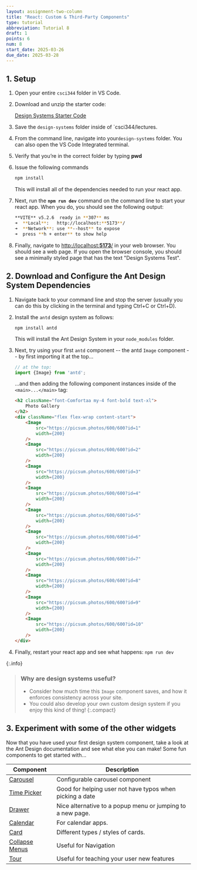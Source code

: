 ```yaml
---
layout: assignment-two-column
title: "React: Custom & Third-Party Components"
type: tutorial
abbreviation: Tutorial 8
draft: 1
points: 6
num: 8
start_date: 2025-03-26
due_date: 2025-03-28
---
```




## 1. Setup
1. Open your entire `csci344` folder in VS Code.
1.  Download and unzip the starter code:

    <a href="/spring2025/course-files/activities/design-systems.zip" class="nu-button"><i class="fas fa-download"></i> Design Systems Starter Code </a>
1. Save the `design-systems` folder inside of `csci344/lectures.
1. From the command line, navigate into your`design-systems` folder. You can also open the VS Code Integrated terminal. 
1. Verify that you’re in the correct folder by typing **pwd**
1. Issue the following commands

    ```bash
    npm install
    ```

    This will install all of the dependencies needed to run your react app.

1. Next, run the **`npm run dev`** command on the command line to start your react app. When you do, you should see the following output:

    ```bash
    **VITE** v5.2.6  ready in **307** ms
    ➜  **Local**:   http://localhost:**5173**/
    ➜  **Network**: use **--host** to expose
    ➜  press **h + enter** to show help
    ```

1. Finally, navigate to [http://localhost:**5173**/](http://localhost:5173/) in your web browser. You should see a web page. If you open the browser console, you should see a minimally styled page that has the text "Design Systems Test".


## 2. Download and Configure the Ant Design System Dependencies
1. Navigate back to your command line and stop the server (usually you can do this by clicking in the terminal and typing Ctrl+C or Ctrl+D).
1. Install the `antd` design system as follows: 

    ```basn
    npm install antd
    ```

    This will install the Ant Design System in your `node_modules` folder.

1. Next, try using your first `antd` component -- the antd `Image` component -- by first importing it at the top...

    ```jsx
    // at the top:
    import {Image} from 'antd';
    ```

    ...and then adding the following component instances inside of the `<main>...</main>` tag:

    ```html
    <h2 className="font-Comfortaa my-4 font-bold text-xl">
        Photo Gallery
    </h2>
    <div className="flex flex-wrap content-start">
        <Image
            src="https://picsum.photos/600/600?id=1"
            width={200}
        />
        <Image
            src="https://picsum.photos/600/600?id=2"
            width={200}
        />
        <Image
            src="https://picsum.photos/600/600?id=3"
            width={200}
        />
        <Image
            src="https://picsum.photos/600/600?id=4"
            width={200}
        />
        <Image
            src="https://picsum.photos/600/600?id=5"
            width={200}
        />
        <Image
            src="https://picsum.photos/600/600?id=6"
            width={200}
        />
        <Image
            src="https://picsum.photos/600/600?id=7"
            width={200}
        />
        <Image
            src="https://picsum.photos/600/600?id=8"
            width={200}
        />
        <Image
            src="https://picsum.photos/600/600?id=9"
            width={200}
        />
        <Image
            src="https://picsum.photos/600/600?id=10"
            width={200}
        />
    </div>
    ```

1. Finally, restart your react app and see what happens: `npm run dev`

{:.info}
> ### Why are design systems useful?
> * Consider how much time this `Image` component saves, and how it enforces consistency across your site.
> * You could also develop your own custom design system if you enjoy this kind of thing!
> {:.compact}

## 3. Experiment with some of the other widgets
Now that you have used your first design system component, take a look at the Ant Design documentation and see what else you can make! Some fun components to get started with...

| Component | Description | 
|--|--|
| <a href="https://ant.design/components/carousel" target="_blank">Carousel</a> | Configurable carousel component |
| <a href="https://ant.design/components/time-picker" target="_blank">Time Picker</a> | Good for helping user not have typos when picking a date |
| <a href="https://ant.design/components/drawer" target="_blank">Drawer</a> | Nice alternative to a popup menu or jumping to a new page. |
| <a href="https://ant.design/components/calendar" target="_blank">Calendar</a> | For calendar apps. |
| <a href="https://ant.design/components/card" target="_blank">Card</a> | Different types / styles of cards. |
| <a href="https://ant.design/components/collapse" target="_blank">Collapse Menus</a> | Useful for Navigation |
| <a href="https://ant.design/components/tour" target="_blank">Tour</a> | Useful for teaching your user new features |